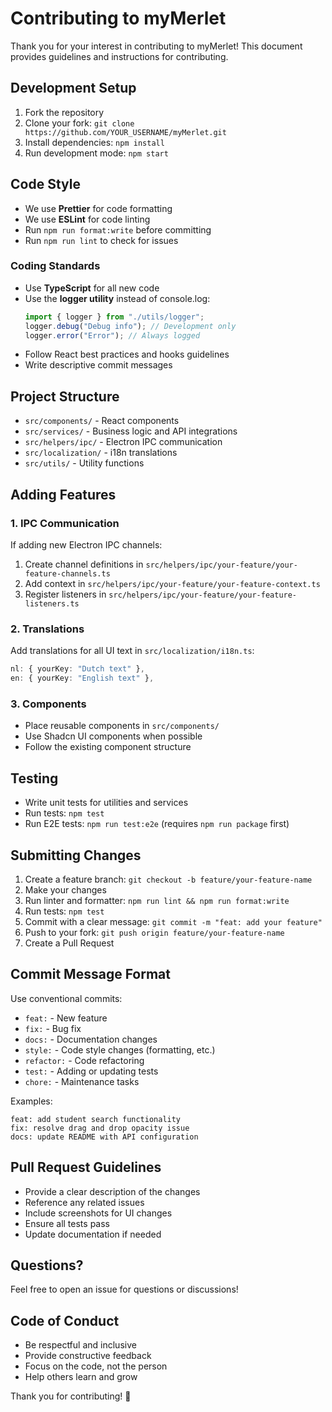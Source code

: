 # Contributing to myMerlet

Thank you for your interest in contributing to myMerlet! This document provides guidelines and instructions for contributing.

## Development Setup

1. Fork the repository
2. Clone your fork: `git clone https://github.com/YOUR_USERNAME/myMerlet.git`
3. Install dependencies: `npm install`
4. Run development mode: `npm start`

## Code Style

- We use **Prettier** for code formatting
- We use **ESLint** for code linting
- Run `npm run format:write` before committing
- Run `npm run lint` to check for issues

### Coding Standards

- Use **TypeScript** for all new code
- Use the **logger utility** instead of console.log:
  ```typescript
  import { logger } from "./utils/logger";
  logger.debug("Debug info"); // Development only
  logger.error("Error"); // Always logged
  ```
- Follow React best practices and hooks guidelines
- Write descriptive commit messages

## Project Structure

- `src/components/` - React components
- `src/services/` - Business logic and API integrations
- `src/helpers/ipc/` - Electron IPC communication
- `src/localization/` - i18n translations
- `src/utils/` - Utility functions

## Adding Features

### 1. IPC Communication

If adding new Electron IPC channels:

1. Create channel definitions in `src/helpers/ipc/your-feature/your-feature-channels.ts`
2. Add context in `src/helpers/ipc/your-feature/your-feature-context.ts`
3. Register listeners in `src/helpers/ipc/your-feature/your-feature-listeners.ts`

### 2. Translations

Add translations for all UI text in `src/localization/i18n.ts`:

```typescript
nl: { yourKey: "Dutch text" },
en: { yourKey: "English text" },
```

### 3. Components

- Place reusable components in `src/components/`
- Use Shadcn UI components when possible
- Follow the existing component structure

## Testing

- Write unit tests for utilities and services
- Run tests: `npm test`
- Run E2E tests: `npm run test:e2e` (requires `npm run package` first)

## Submitting Changes

1. Create a feature branch: `git checkout -b feature/your-feature-name`
2. Make your changes
3. Run linter and formatter: `npm run lint && npm run format:write`
4. Run tests: `npm test`
5. Commit with a clear message: `git commit -m "feat: add your feature"`
6. Push to your fork: `git push origin feature/your-feature-name`
7. Create a Pull Request

## Commit Message Format

Use conventional commits:

- `feat:` - New feature
- `fix:` - Bug fix
- `docs:` - Documentation changes
- `style:` - Code style changes (formatting, etc.)
- `refactor:` - Code refactoring
- `test:` - Adding or updating tests
- `chore:` - Maintenance tasks

Examples:

```
feat: add student search functionality
fix: resolve drag and drop opacity issue
docs: update README with API configuration
```

## Pull Request Guidelines

- Provide a clear description of the changes
- Reference any related issues
- Include screenshots for UI changes
- Ensure all tests pass
- Update documentation if needed

## Questions?

Feel free to open an issue for questions or discussions!

## Code of Conduct

- Be respectful and inclusive
- Provide constructive feedback
- Focus on the code, not the person
- Help others learn and grow

Thank you for contributing! 🎉
